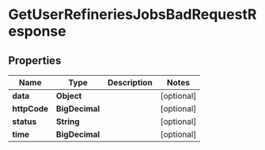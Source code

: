 

# GetUserRefineriesJobsBadRequestResponse


## Properties

| Name | Type | Description | Notes |
|------------ | ------------- | ------------- | -------------|
|**data** | **Object** |  |  [optional] |
|**httpCode** | **BigDecimal** |  |  [optional] |
|**status** | **String** |  |  [optional] |
|**time** | **BigDecimal** |  |  [optional] |



